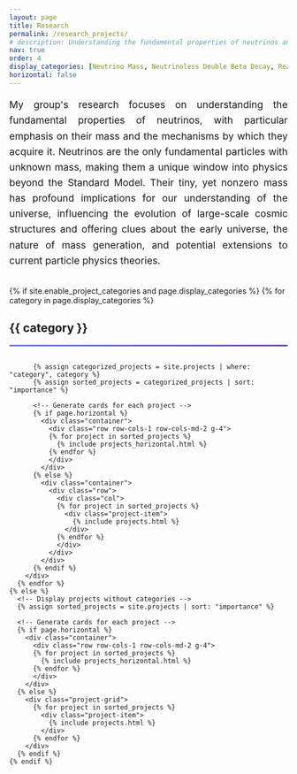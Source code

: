 ```yaml
---
layout: page
title: Research
permalink: /research_projects/
# description: Understanding the fundamental properties of neutrinos and their role in physics beyond the Standard Model
nav: true
order: 4
display_categories: [Neutrino Mass, Neutrinoless Double Beta Decay, Reactor Neutrinos]
horizontal: false
---
```


<div class="research-intro">
  <p style="font-size: 1.1rem; line-height: 1.6; text-align: justify; margin-bottom: 2rem;">
    My group's research focuses on understanding the fundamental properties of neutrinos, with particular emphasis on their mass and the mechanisms by which they acquire it. Neutrinos are the only fundamental particles with unknown mass, making them a unique window into physics beyond the Standard Model. Their tiny, yet nonzero mass has profound implications for our understanding of the universe, influencing the evolution of large-scale cosmic structures and offering clues about the early universe, the nature of mass generation, and potential extensions to current particle physics theories.
  </p>
</div>

<div class="research-content">
  <div class="projects">
    {% if site.enable_project_categories and page.display_categories %}
    <!-- Display categorized projects -->
      {% for category in page.display_categories %}
        <div class="research-category">
          <h2 class="category">{{ category }}</h2>
          <div style="background: linear-gradient(135deg, #667eea 0%, #764ba2 100%); height: 3px; width: 100%; margin: 10px 0 30px 0; border-radius: 2px;"></div>
          
          {% assign categorized_projects = site.projects | where: "category", category %}
          {% assign sorted_projects = categorized_projects | sort: "importance" %}
          
          <!-- Generate cards for each project -->
          {% if page.horizontal %}
            <div class="container">
              <div class="row row-cols-1 row-cols-md-2 g-4">
              {% for project in sorted_projects %}
                {% include projects_horizontal.html %}
              {% endfor %}
              </div>
            </div>
          {% else %}
            <div class="container">
              <div class="row">
                <div class="col">
                {% for project in sorted_projects %}
                  <div class="project-item">
                    {% include projects.html %}
                  </div>
                {% endfor %}
                </div>
              </div>
            </div>
          {% endif %}
        </div>
      {% endfor %}
    {% else %}
      <!-- Display projects without categories -->
      {% assign sorted_projects = site.projects | sort: "importance" %}
      
      <!-- Generate cards for each project -->
      {% if page.horizontal %}
        <div class="container">
          <div class="row row-cols-1 row-cols-md-2 g-4">
          {% for project in sorted_projects %}
            {% include projects_horizontal.html %}
          {% endfor %}
          </div>
        </div>
      {% else %}
        <div class="project-grid">
          {% for project in sorted_projects %}
            <div class="project-item">
              {% include projects.html %}
            </div>
          {% endfor %}
        </div>
      {% endif %}
    {% endif %}
  </div>
</div>
